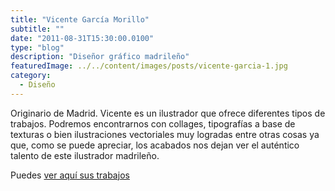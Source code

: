 ```yaml
---
title: "Vicente García Morillo"
subtitle: ""
date: "2011-08-31T15:30:00.0100"
type: "blog"
description: "Diseñor gráfico madrileño"
featuredImage: ../../content/images/posts/vicente-garcia-1.jpg
category:
  - Diseño
---
```


Originario de Madrid. Vicente es un ilustrador que ofrece diferentes tipos de trabajos. Podremos encontrarnos con collages, tipografías a base de texturas o bien ilustraciones vectoriales muy logradas entre otras cosas ya que, como se puede apreciar, los acabados nos dejan ver el auténtico talento de este ilustrador madrileño.

Puedes [ver aquí sus trabajos](http://www.behance.net/VicenteGarciaMorillo)

